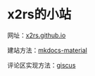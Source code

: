 # x2rs的小站

网址：[x2rs.github.io](https://x2rs.github.io)

建站方法：[mkdocs-material](https://squidfunk.github.io/mkdocs-material/)

评论区实现方法：[giscus](https://giscus.app/zh-CN)
